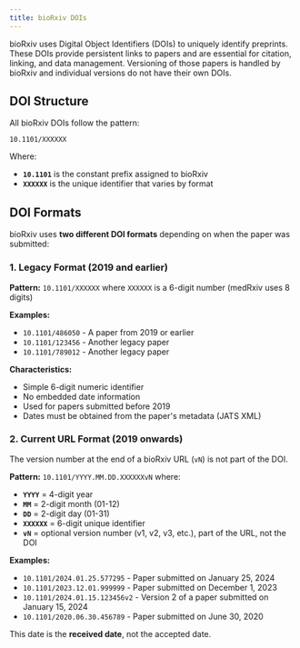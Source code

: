 ```yaml
---
title: bioRxiv DOIs
---
```


bioRxiv uses Digital Object Identifiers (DOIs) to uniquely identify preprints. These DOIs provide persistent links to papers and are essential for citation, linking, and data management. Versioning of those papers is handled by bioRxiv and individual versions do not have their own DOIs.

## DOI Structure

All bioRxiv DOIs follow the pattern:

```
10.1101/XXXXXX
```

Where:

- **`10.1101`** is the constant prefix assigned to bioRxiv
- **`XXXXXX`** is the unique identifier that varies by format

## DOI Formats

bioRxiv uses **two different DOI formats** depending on when the paper was submitted:

### 1. Legacy Format (2019 and earlier)

**Pattern:** `10.1101/XXXXXX` where `XXXXXX` is a 6-digit number (medRxiv uses 8 digits)

**Examples:**

- `10.1101/486050` - A paper from 2019 or earlier
- `10.1101/123456` - Another legacy paper
- `10.1101/789012` - Another legacy paper

**Characteristics:**

- Simple 6-digit numeric identifier
- No embedded date information
- Used for papers submitted before 2019
- Dates must be obtained from the paper's metadata (JATS XML)

### 2. Current URL Format (2019 onwards)

The version number at the end of a bioRxiv URL (`vN`) is not part of the DOI.

**Pattern:** `10.1101/YYYY.MM.DD.XXXXXXvN` where:

- **`YYYY`** = 4-digit year
- **`MM`** = 2-digit month (01-12)
- **`DD`** = 2-digit day (01-31)
- **`XXXXXX`** = 6-digit unique identifier
- **`vN`** = optional version number (v1, v2, v3, etc.), part of the URL, not the DOI

**Examples:**

- `10.1101/2024.01.25.577295` - Paper submitted on January 25, 2024
- `10.1101/2023.12.01.999999` - Paper submitted on December 1, 2023
- `10.1101/2024.01.15.123456v2` - Version 2 of a paper submitted on January 15, 2024
- `10.1101/2020.06.30.456789` - Paper submitted on June 30, 2020

This date is the **received date**, not the accepted date.
